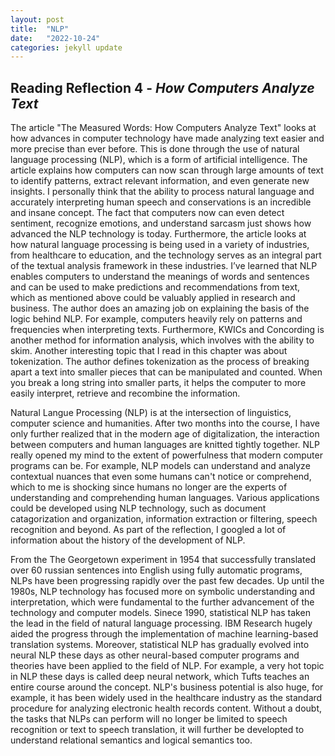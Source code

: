 ```yaml
---
layout: post
title:  "NLP"
date:   "2022-10-24"
categories: jekyll update
---
```


## Reading Reflection 4 - *How Computers Analyze Text* ##


The article "The Measured Words: How Computers Analyze Text" looks at how advances in computer technology have made analyzing text easier and more precise than ever before. This is done through the use of natural language processing (NLP), which is a form of artificial intelligence. The article explains how computers can now scan through large amounts of text to identify patterns, extract relevant information, and even generate new insights. I personally think that the ability to process natural language and accurately interpreting human speech and conservations is an incredible and insane concept. The fact that computers now can even detect sentiment, recognize emotions, and understand sarcasm just shows how advanced the NLP technology is today. Furthermore, the article looks at how natural language processing is being used in a variety of industries, from healthcare to education, and the technology serves as an integral part of the textual analysis framework in these industries. I’ve learned that NLP enables computers to understand the meanings of words and sentences and can be used to make predictions and recommendations from text, which as mentioned above could be valuably applied in research and business. The author does an amazing job on explaining the basis of the logic behind NLP. For example, computers heavily rely on patterns and frequencies when interpreting texts. Furthermore, KWICs and Concording is another method for information analysis, which involves with the ability to skim.  Another interesting topic that I read in this chapter was about tokenization. The author defines tokenization as the process of breaking apart a text into smaller pieces that can be manipulated and counted. When you break a long string into smaller parts, it helps the computer to more easily interpret, retrieve and recombine the information. 

Natural Langue Processing (NLP) is at the intersection of linguistics, computer science and humanities. After two months into the course, I have only further realized that in the modern age of digitalization, the interaction between computers and human languages are knitted tightly together. NLP really opened my mind to the extent of powerfulness that modern computer programs can be. For example, NLP models can understand and analyze contextual nuances that even some humans can't notice or comprehend, which to me is shocking since humans no longer are the experts of understanding and comprehending human languages. Various applications could be developed using NLP technology, such as document catagorization and organization, information extraction or filtering, speech recognition and beyond. As part of the reflection, I googled a lot of information about the history of the development of NLP.

From the The Georgetown experiment in 1954 that successfully translated over 60 russian sentences into English using fully automatic programs, NLPs have been progressing rapidly over the past few decades. Up until the 1980s, NLP technology has focused more on symbolic understanding and interpretation, which were fundamental to the further advancement of the technology and computer models. Sinece 1990, statistical NLP has taken the lead in the field of natural language processing. IBM Research hugely aided the progress through the implementation of machine learning-based translation systems. Moreover, statistical NLP has gradually evolved into neural NLP these days as other neural-based computer programs and theories have been applied to the field of NLP. For example, a very hot topic in NLP these days is called deep neural network, which Tufts teaches an entire course around the concept. NLP's business potential is also huge, for example, it has been widely used in the healthcare industry as the standard procedure for analyzing electronic health records content. Without a doubt, the tasks that NLPs can perform will no longer be limited to speech recognition or text to speech translation, it will further be developted to understand relational semantics and logical semantics too.
